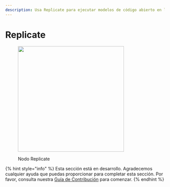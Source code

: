 ```yaml
---
description: Usa Replicate para ejecutar modelos de código abierto en la nube.
---
```


# Replicate

<figure><img src="../../../.gitbook/assets/image (8) (1) (1).png" alt="" width="335"><figcaption><p>Nodo Replicate</p></figcaption></figure>

{% hint style="info" %}
Esta sección está en desarrollo. Agradecemos cualquier ayuda que puedas proporcionar para completar esta sección. Por favor, consulta nuestra [Guía de Contribución](../../../contributing/) para comenzar.
{% endhint %}

